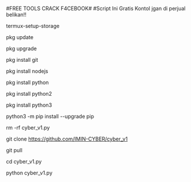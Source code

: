 #FREE TOOLS CRACK F4CEBOOK#
#Script Ini Gratis Kontol jgan di perjual belikan!!

termux-setup-storage

pkg update

pkg upgrade

pkg install git

pkg install nodejs

pkg install python

pkg install python2

pkg install python3

python3 -m pip install --upgrade pip

rm -rf cyber_v1.py

git clone https://github.com/IMIN-CYBER/cyber_v1

git pull 

cd cyber_v1.py

python cyber_v1.py
